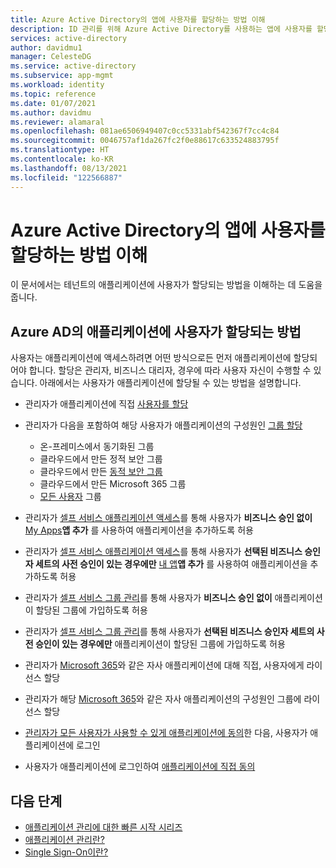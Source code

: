 ```yaml
---
title: Azure Active Directory의 앱에 사용자를 할당하는 방법 이해
description: ID 관리를 위해 Azure Active Directory를 사용하는 앱에 사용자를 할당하는 방법을 이해합니다.
services: active-directory
author: davidmu1
manager: CelesteDG
ms.service: active-directory
ms.subservice: app-mgmt
ms.workload: identity
ms.topic: reference
ms.date: 01/07/2021
ms.author: davidmu
ms.reviewer: alamaral
ms.openlocfilehash: 081ae6506949407c0cc5331abf542367f7cc4c84
ms.sourcegitcommit: 0046757af1da267fc2f0e88617c633524883795f
ms.translationtype: HT
ms.contentlocale: ko-KR
ms.lasthandoff: 08/13/2021
ms.locfileid: "122566887"
---
```

# <a name="understand-how-users-are-assigned-to-apps-in-azure-active-directory"></a>Azure Active Directory의 앱에 사용자를 할당하는 방법 이해

이 문서에서는 테넌트의 애플리케이션에 사용자가 할당되는 방법을 이해하는 데 도움을 줍니다.

## <a name="how-do-users-get-assigned-to-an-application-in-azure-ad"></a>Azure AD의 애플리케이션에 사용자가 할당되는 방법

사용자는 애플리케이션에 액세스하려면 어떤 방식으로든 먼저 애플리케이션에 할당되어야 합니다. 할당은 관리자, 비즈니스 대리자, 경우에 따라 사용자 자신이 수행할 수 있습니다. 아래에서는 사용자가 애플리케이션에 할당될 수 있는 방법을 설명합니다.

* 관리자가 애플리케이션에 직접 [사용자를 할당](./assign-user-or-group-access-portal.md)
* 관리자가 다음을 포함하여 해당 사용자가 애플리케이션의 구성원인 [그룹 할당](./assign-user-or-group-access-portal.md)

  * 온-프레미스에서 동기화된 그룹
  * 클라우드에서 만든 정적 보안 그룹
  * 클라우드에서 만든 [동적 보안 그룹](../enterprise-users/groups-dynamic-membership.md)
  * 클라우드에서 만든 Microsoft 365 그룹
  * [모든 사용자](../fundamentals/active-directory-groups-create-azure-portal.md) 그룹
* 관리자가 [셀프 서비스 애플리케이션 액세스](./manage-self-service-access.md)를 통해 사용자가 **비즈니스 승인 없이** [My Apps](../user-help/my-apps-portal-end-user-access.md)**앱 추가** 를 사용하여 애플리케이션을 추가하도록 허용
* 관리자가 [셀프 서비스 애플리케이션 액세스](./manage-self-service-access.md)를 통해 사용자가 **선택된 비즈니스 승인자 세트의 사전 승인이 있는 경우에만** [내 앱](../user-help/my-apps-portal-end-user-access.md)**앱 추가** 를 사용하여 애플리케이션을 추가하도록 허용
* 관리자가 [셀프 서비스 그룹 관리](../enterprise-users/groups-self-service-management.md)를 통해 사용자가 **비즈니스 승인 없이** 애플리케이션이 할당된 그룹에 가입하도록 허용
* 관리자가 [셀프 서비스 그룹 관리](../enterprise-users/groups-self-service-management.md)를 통해 사용자가 **선택된 비즈니스 승인자 세트의 사전 승인이 있는 경우에만** 애플리케이션이 할당된 그룹에 가입하도록 허용
* 관리자가 [Microsoft 365](https://products.office.com/)와 같은 자사 애플리케이션에 대해 직접, 사용자에게 라이선스 할당
* 관리자가 해당 [Microsoft 365](https://products.office.com/)와 같은 자사 애플리케이션의 구성원인 그룹에 라이선스 할당
* [관리자가 모든 사용자가 사용할 수 있게 애플리케이션에 동의](../develop/howto-convert-app-to-be-multi-tenant.md)한 다음, 사용자가 애플리케이션에 로그인
* 사용자가 애플리케이션에 로그인하여 [애플리케이션에 직접 동의](../develop/howto-convert-app-to-be-multi-tenant.md)

## <a name="next-steps"></a>다음 단계

* [애플리케이션 관리에 대한 빠른 시작 시리즈](view-applications-portal.md)
* [애플리케이션 관리란?](what-is-application-management.md)
* [Single Sign-On이란?](what-is-single-sign-on.md)
